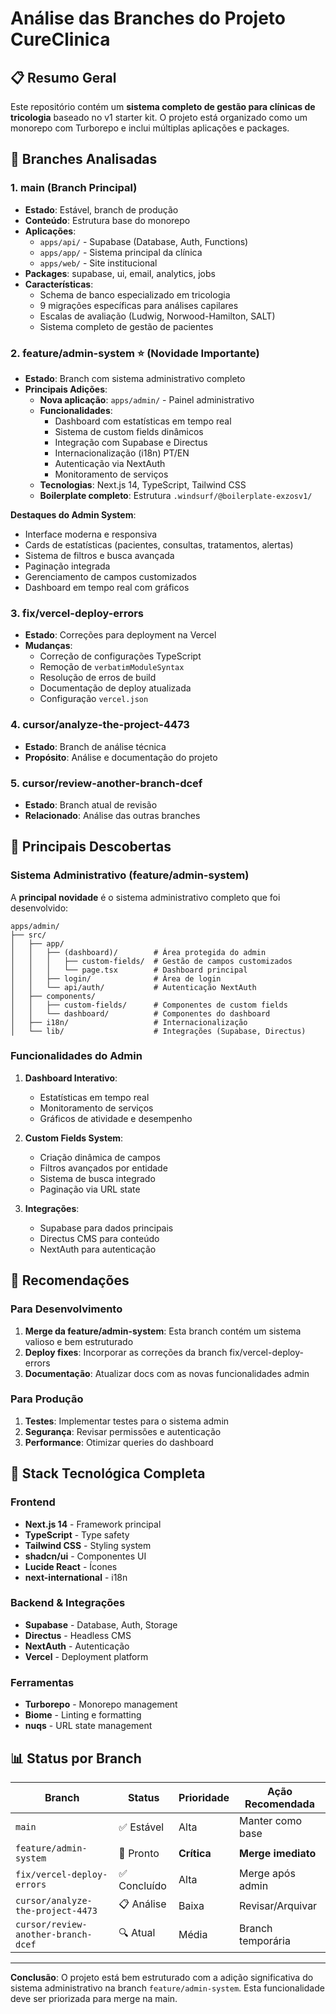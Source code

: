 # Análise das Branches do Projeto CureClinica

## 📋 Resumo Geral

Este repositório contém um **sistema completo de gestão para clínicas de tricologia** baseado no v1 starter kit. O projeto está organizado como um monorepo com Turborepo e inclui múltiplas aplicações e packages.

## 🌿 Branches Analisadas

### 1. **main** (Branch Principal)
- **Estado**: Estável, branch de produção
- **Conteúdo**: Estrutura base do monorepo
- **Aplicações**:
  - `apps/api/` - Supabase (Database, Auth, Functions)
  - `apps/app/` - Sistema principal da clínica
  - `apps/web/` - Site institucional
- **Packages**: supabase, ui, email, analytics, jobs
- **Características**: 
  - Schema de banco especializado em tricologia
  - 9 migrações específicas para análises capilares
  - Escalas de avaliação (Ludwig, Norwood-Hamilton, SALT)
  - Sistema completo de gestão de pacientes

### 2. **feature/admin-system** ⭐ (Novidade Importante)
- **Estado**: Branch com sistema administrativo completo
- **Principais Adições**:
  - **Nova aplicação**: `apps/admin/` - Painel administrativo
  - **Funcionalidades**:
    - Dashboard com estatísticas em tempo real
    - Sistema de custom fields dinâmicos
    - Integração com Supabase e Directus
    - Internacionalização (i18n) PT/EN
    - Autenticação via NextAuth
    - Monitoramento de serviços
  - **Tecnologias**: Next.js 14, TypeScript, Tailwind CSS
  - **Boilerplate completo**: Estrutura `.windsurf/@boilerplate-exzosv1/`

**Destaques do Admin System**:
- Interface moderna e responsiva
- Cards de estatísticas (pacientes, consultas, tratamentos, alertas)
- Sistema de filtros e busca avançada
- Paginação integrada
- Gerenciamento de campos customizados
- Dashboard em tempo real com gráficos

### 3. **fix/vercel-deploy-errors**
- **Estado**: Correções para deployment na Vercel
- **Mudanças**:
  - Correção de configurações TypeScript
  - Remoção de `verbatimModuleSyntax`
  - Resolução de erros de build
  - Documentação de deploy atualizada
  - Configuração `vercel.json`

### 4. **cursor/analyze-the-project-4473**
- **Estado**: Branch de análise técnica
- **Propósito**: Análise e documentação do projeto

### 5. **cursor/review-another-branch-dcef**
- **Estado**: Branch atual de revisão
- **Relacionado**: Análise das outras branches

## 🚀 Principais Descobertas

### Sistema Administrativo (feature/admin-system)
A **principal novidade** é o sistema administrativo completo que foi desenvolvido:

```
apps/admin/
├── src/
│   ├── app/
│   │   ├── (dashboard)/        # Área protegida do admin
│   │   │   ├── custom-fields/  # Gestão de campos customizados
│   │   │   └── page.tsx        # Dashboard principal
│   │   ├── login/              # Área de login
│   │   └── api/auth/           # Autenticação NextAuth
│   ├── components/
│   │   ├── custom-fields/      # Componentes de custom fields
│   │   └── dashboard/          # Componentes do dashboard
│   ├── i18n/                   # Internacionalização
│   └── lib/                    # Integrações (Supabase, Directus)
```

### Funcionalidades do Admin
1. **Dashboard Interativo**:
   - Estatísticas em tempo real
   - Monitoramento de serviços
   - Gráficos de atividade e desempenho

2. **Custom Fields System**:
   - Criação dinâmica de campos
   - Filtros avançados por entidade
   - Sistema de busca integrado
   - Paginação via URL state

3. **Integrações**:
   - Supabase para dados principais
   - Directus CMS para conteúdo
   - NextAuth para autenticação

## 🎯 Recomendações

### Para Desenvolvimento
1. **Merge da feature/admin-system**: Esta branch contém um sistema valioso e bem estruturado
2. **Deploy fixes**: Incorporar as correções da branch fix/vercel-deploy-errors
3. **Documentação**: Atualizar docs com as novas funcionalidades admin

### Para Produção
1. **Testes**: Implementar testes para o sistema admin
2. **Segurança**: Revisar permissões e autenticação
3. **Performance**: Otimizar queries do dashboard

## 🔧 Stack Tecnológica Completa

### Frontend
- **Next.js 14** - Framework principal
- **TypeScript** - Type safety
- **Tailwind CSS** - Styling system
- **shadcn/ui** - Componentes UI
- **Lucide React** - Ícones
- **next-international** - i18n

### Backend & Integrações
- **Supabase** - Database, Auth, Storage
- **Directus** - Headless CMS
- **NextAuth** - Autenticação
- **Vercel** - Deployment platform

### Ferramentas
- **Turborepo** - Monorepo management
- **Biome** - Linting e formatting
- **nuqs** - URL state management

## 📊 Status por Branch

| Branch | Status | Prioridade | Ação Recomendada |
|--------|--------|------------|-------------------|
| `main` | ✅ Estável | Alta | Manter como base |
| `feature/admin-system` | 🚀 Pronto | **Crítica** | **Merge imediato** |
| `fix/vercel-deploy-errors` | ✅ Concluído | Alta | Merge após admin |
| `cursor/analyze-the-project-4473` | 📋 Análise | Baixa | Revisar/Arquivar |
| `cursor/review-another-branch-dcef` | 🔍 Atual | Média | Branch temporária |

---

**Conclusão**: O projeto está bem estruturado com a adição significativa do sistema administrativo na branch `feature/admin-system`. Esta funcionalidade deve ser priorizada para merge na main.